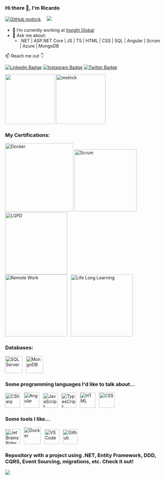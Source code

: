 ### Hi there 👋, I'm Ricardo

[![GitHub motirck](https://img.shields.io/github/followers/motirck?label=follow&style=social)](https://github.com/motirck)
<sub>ㅤ</sub>
![](https://komarev.com/ghpvc/?username=motirck&style=flat-square&color=13b982&label=Profile%20views)

- 🔭 I’m currently working at [Insight Global](https://insightglobal.com/)
- 💬 Ask me about:
  * .NET | ASP.NET Core | JS | TS | HTML | CSS | SQL | Angular | Scrum | Azure | MongoDB

📫 Reach me out 👇

[![Linkedin Badge](https://img.shields.io/badge/-LinkedIn-blue?style=flat-square&logo=Linkedin&logoColor=white&link=https://www.linkedin.com/in/ricardoalvespaula/)](https://www.linkedin.com/in/ricardoalvespaula/)
[![Instagram Badge](https://img.shields.io/badge/-Instagram-%23E4405F?style=flat-square&logo=instagram&logoColor=white&link=https://www.instagram.com/ricardoalvespaula/)](https://www.instagram.com/ricardoalvespaula/)
[![Twitter Badge](https://img.shields.io/badge/-Twitter-1ca0f1?style=flat-square&labelColor=1ca0f1&logo=twitter&logoColor=white&link=https://twitter.com/ricardoalvesp01)](https://twitter.com/ricardoalvesp01)
<!-- [![Youtube Badge](https://img.shields.io/badge/-YouTube-ff0000?style=flat-square&labelColor=ff0000&logo=youtube&logoColor=white&link=https://www.youtube.com/channel/UCh4-Ptt4gukQenRWgyC2OXA)](https://www.youtube.com/channel/UCh4-Ptt4gukQenRWgyC2OXA)-->

<!-- Vertical Spacer -->
<p></p>

<div>
    <img height="160em" src="https://github-readme-stats.vercel.app/api?username=motirck&show_icons=true&theme=monokai&include_all_commits=true&count_private=true"/>
    <img  src="https://github-readme-streak-stats.herokuapp.com/?user=motirck&theme=monokai" alt="motirck" height="160em"/>
</div>

<!-- Vertical Spacer -->
<p></p>

<!-- Trophies -->
<!--<p align="left"> <a href="https://github.com/ryo-ma/github-profile-trophy"><img src="https://github-profile-trophy.vercel.app/?username=motirck&theme=onedark&title=MultiLanguage,Commit,Followers,PullRequest,Stars" width="760" alt="motirck" /></a> </p>-->

### My Certifications:
<img alt="Docker" title="Docker" height="220" src="https://github.com/Motirck/motirck/assets/57419630/9923a466-a86a-4db2-9ff3-8d6a63d2f500">
<img alt="Scrum" title="Scrum" height="200" src="https://github.com/Motirck/motirck/assets/57419630/b565a5a4-e6e5-4c67-b78c-164b4b74ad74"> &nbsp;
<img alt="LGPD" title="LGPD" height="200" src="https://github.com/Motirck/motirck/assets/57419630/31e5c984-a326-4918-85ae-8fe87bc5e89c"> <br>
<img alt="Remote Work" title="Remote Work" height="200" src="https://github.com/Motirck/motirck/assets/57419630/ba5fb2ab-1dc9-4ed9-bf7b-be1a45486ec3"> &nbsp;
<img alt="Life Long Learning" title="Life Long Learning" height="200" src="https://github.com/Motirck/motirck/assets/57419630/a374f3b6-c4ca-4b42-8073-3e824856704f"> &nbsp;

### Databases:
<img alt="SQLServer" title="SQLServer" height="55" src="https://github.com/Motirck/motirck/assets/57419630/c9f3b5e8-c87d-4497-956c-dd4ee6c43b4f"> &nbsp;
<img alt="MongoDB" title="MongoDB" height="55" src="https://github.com/Motirck/motirck/assets/57419630/20006860-b09b-4800-b148-9ec8359cfe35"> &nbsp;

### Some programming languages I'd like to talk about...

<!-- <img alt="NodeJS" title="NodeJS" height="48" src="https://raw.githubusercontent.com/github/explore/80688e429a7d4ef2fca1e82350fe8e3517d3494d/topics/nodejs/nodejs.png"> &nbsp --> 
<!-- <img alt="C" title="C" height="52" src="https://user-images.githubusercontent.com/57419630/122760833-efb9ca00-d271-11eb-9348-539c0edeee34.png"> &nbsp -->
<!-- <img alt="C++" title="C++" height="48" src="https://user-images.githubusercontent.com/57419630/122760869-fcd6b900-d271-11eb-806d-74555059b5c7.png"> &nbsp -->

<img alt="CSharp" title="CSharp" height="48" src="https://user-images.githubusercontent.com/57419630/122697755-61ffbf80-d21c-11eb-901a-a3c4220f3ecf.png"> &nbsp;
<img alt="Angular" title="Angular" height="50" src="https://user-images.githubusercontent.com/38081852/120406321-f0b9a480-c320-11eb-8bb8-6f22e95a8eff.png"> &nbsp;
<img alt="JavaScript" title="JS" height="48" src="https://user-images.githubusercontent.com/57419630/122698166-26b1c080-d21d-11eb-86e2-ccadcc205b50.png"> &nbsp;
<img alt="TypesCript" title="TS" height="48" src="https://user-images.githubusercontent.com/57419630/122698162-24e7fd00-d21d-11eb-943b-89e700baa1ee.png"> &nbsp;
<img alt="HTML" title="HTML" height="50" src="https://user-images.githubusercontent.com/57419630/124050480-050cc200-d9f1-11eb-9ad4-607de212ee0a.png"> &nbsp;
<img alt="CSS" title="CSS" height="50" src="https://user-images.githubusercontent.com/57419630/124050477-0342fe80-d9f1-11eb-96b3-f935ebfc0924.png"> &nbsp;

### Some tools I like...

<img alt="JetBrains Rider" title="JetBrains Rider" height="48" src="https://github.com/Motirck/motirck/assets/57419630/c44429bc-b3ac-465b-aed5-e6f5a751252d"/> &nbsp;
<img alt="Docker" title="Docker" height="55" src="https://github.com/Motirck/motirck/assets/57419630/8111bbe6-0dcf-40ad-84b1-b43a23ec1a75"/> &nbsp;
<img alt="VSCode" title="VSCode" height="48" src="https://user-images.githubusercontent.com/57419630/122802342-a2eae900-d29b-11eb-9f8a-d492a84716c8.png"/> &nbsp;
<img alt="Github" title="Github" height="48" src="https://user-images.githubusercontent.com/57419630/122800074-e2640600-d298-11eb-975a-5cbe097786c4.png"/> &nbsp;

<!-- <img alt="Sass" title="Sass" height="50" src="https://raw.githubusercontent.com/devicons/devicon/master/icons/sass/sass-original.svg" width="40" /> &nbsp -->
<!--  <img alt="Bootstrap" height="44" src="https://raw.githubusercontent.com/github/explore/80688e429a7d4ef2fca1e82350fe8e3517d3494d/topics/bootstrap/bootstrap.png"/> &nbsp -->
<!--  <img alt="npm" height="44" src="https://user-images.githubusercontent.com/57419630/124049280-7eef7c00-d9ee-11eb-822f-1b7ac86f5271.png"/> -->

### Repository with a project using .NET, Entity Framework, DDD, CQRS, Event Sourcing, migrations, etc. Check it out!
[![](https://github-readme-stats.vercel.app/api/pin/?username=motirck&repo=modelagem-dominios-ricos&bg_color=ffffff00&text_color=666666)](https://github.com/motirck/modelagem-dominios-ricos)
